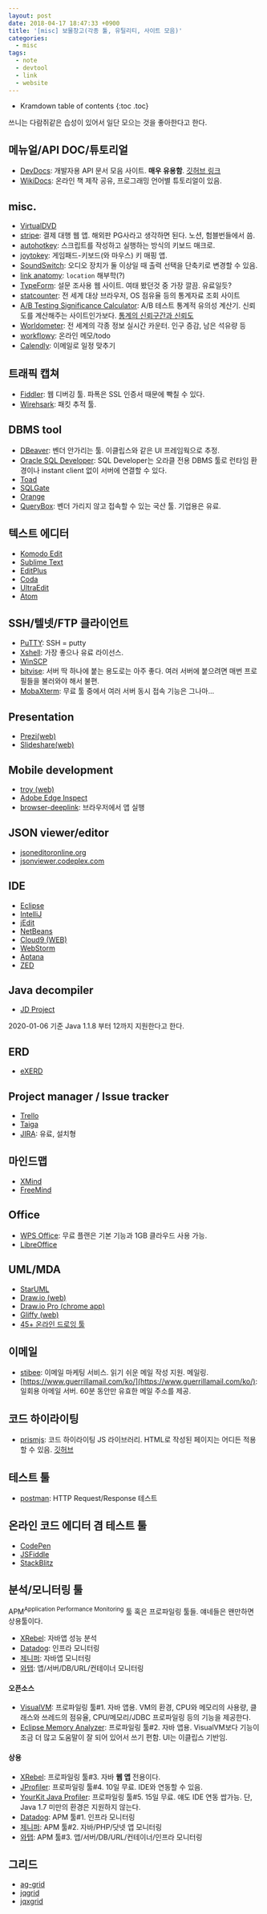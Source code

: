 ```yaml
---
layout: post
date: 2018-04-17 18:47:33 +0900
title: '[misc] 보물창고(각종 툴, 유틸리티, 사이트 모음)'
categories:
  - misc
tags:
  - note
  - devtool
  - link
  - website
---
```


* Kramdown table of contents
{:toc .toc}

쓰니는 다람쥐같은 습성이 있어서 일단 모으는 것을 좋아한다고 한다.

## 메뉴얼/API DOC/튜토리얼

- [DevDocs](https://devdocs.io/): 개발자용 API 문서 모음 사이트. **매우 유용함**. [깃허브 링크](https://github.com/freeCodeCamp/devdocs)
- [WikiDocs](https://wikidocs.net/): 온라인 책 제작 공유, 프로그래밍 언어별 튜토리얼이 있음.

## misc.

- [VirtualDVD](http://ohsoft.net)
- [stripe](https://stripe.com): 결제 대행 웹 앱. 해외판 PG사라고 생각하면 된다. 노션, 험블번들에서 씀.
- [autohotkey](https://www.autohotkey.com/): 스크립트를 작성하고 실행하는 방식의 키보드 매크로.
- [joytokey](https://joytokey.net/en/): 게임패드-키보드(와 마우스) 키 매핑 앱.
- [SoundSwitch](https://soundswitch.aaflalo.me/): 오디오 장치가 둘 이상일 때 출력 선택을 단축키로 변경할 수 있음.
- [link anatomy](http://bl.ocks.org/abernier/3070589): `location` 해부학(?)
- [TypeForm](https://www.typeform.com/): 설문 조사용 웹 사이트. 여태 봤던것 중 가장 깔끔. 유료일듯?
- [statcounter](https://gs.statcounter.com/): 전 세계 대상 브라우저, OS 점유율 등의 통계자료 조회 사이트
- [A/B Testing Significance Calculator](https://neilpatel.com/ab-testing-calculator/): A/B 테스트 통계적 유의성 계산기. 신뢰도를 계산해주는 사이트인가보다. [통계의 신뢰구간과 신뢰도](https://m.blog.naver.com/PostView.nhn?blogId=baboedition&logNo=220916281966&proxyReferer=https%3A%2F%2Fwww.google.com%2F)
- [Worldometer](https://www.worldometers.info): 전 세계의 각종 정보 실시간 카운터. 인구 증감, 남은 석유량 등
- [workflowy](https://workflowy.com/): 온라인 메모/todo
- [Calendly](https://calendly.com/): 이메일로 일정 맞추기

## 트래픽 캡쳐

- [Fiddler](http://www.telerik.com/fiddler): 웹 디버깅 툴. 파폭은 SSL 인증서 때문에 빡칠 수 있다.
- [Wirehsark](https://www.wireshark.org/download.html): 패킷 추적 툴.

## DBMS tool

- [DBeaver](https://dbeaver.io): 벤더 안가리는 툴. 이클립스와 같은 UI 프레임웍으로 추정.
- [Oracle SQL Developer](http://www.oracle.com/technetwork/developer-tools/sql-developer/overview/index.html): SQL Developer는 오라클 전용 DBMS 툴로 런타임 환경이나 instant client 없이 서버에 연결할 수 있다.
- [Toad](http://www.toadworld.com/m/freeware/default.aspx)
- [SQLGate](http://www.sqlgate.com/kr/download/)
- [Orange](http://www.warevalley.com/xml/download/orange_trial)
- [QueryBox](http://www.querybox.com/): 벤더 가리지 않고 접속할 수 있는 국산 툴. 기업용은 유료.

## 텍스트 에디터

- [Komodo Edit](http://www.activestate.com/komodo-edit)
- [Sublime Text](http://www.sublimetext.com)
- [EditPlus](http://editplus.com/)
- [Coda](http://panic.com/coda/)
- [UltraEdit](http://www.ultraedit.com/loc/ko/index_ko.html)
- [Atom](https://atom.io/)

## SSH/텔넷/FTP 클라이언트

- [PuTTY](http://www.chiark.greenend.org.uk/~sgtatham/putty/): SSH = putty
- [Xshell](http://www.netsarang.co.kr/download/main.html): 가장 좋으나 유료 라이선스.
- [WinSCP](https://winscp.net/eng/download.php)
- [bitvise](https://www.bitvise.com/ssh-client-download): 서버 딱 하나에 붙는 용도로는 아주 좋다. 여러 서버에 붙으려면 매번 프로필들을 불러와야 해서 불편.
- [MobaXterm](https://mobaxterm.mobatek.net/download.html): 무료 툴 중에서 여러 서버 동시 접속 기능은 그나마...

## Presentation

- [Prezi(web)](http://prezi.com)
- [Slideshare(web)](http://www.slideshare.net)

## Mobile development

- [troy (web)](http://troy.labs.daum.net/)
- [Adobe Edge Inspect](https://creative.adobe.com/ko/products/inspect)
- [browser-deeplink](https://github.com/hampusohlsson/browser-deeplink): 브라우저에서 앱 실행

## JSON viewer/editor

- [jsoneditoronline.org](https://www.jsoneditoronline.org)
- [jsonviewer.codeplex.com](https://jsonviewer.codeplex.com/)

## IDE

- [Eclipse](http://www.eclipse.org/downloads/)
- [IntelliJ](http://www.jetbrains.com/idea/download/index.html)
- [jEdit](http://www.jedit.org/index.php?page=download)
- [NetBeans](https://netbeans.org/downloads/index.html)
- [Cloud9 (WEB)](https://c9.io/)
- [WebStorm](http://www.jetbrains.com/webstorm/download/index.html)
- [Aptana](http://www.aptana.com/products/studio3/download)
- [ZED](http://zedapp.org/)

## Java decompiler

- [JD Project](http://java-decompiler.github.io/)

2020-01-06 기준 Java 1.1.8 부터 12까지 지원한다고 한다.

## ERD

- [eXERD](http://www.exerd.com)

## Project manager / Issue tracker

- [Trello](https://trello.com/)
- [Taiga](https://taiga.io)
- [JIRA](https://ko.atlassian.com/software/jira): 유료, 설치형

## 마인드맵

- [XMind](http://www.xmind.net)
- [FreeMind](http://freemind.sourceforge.net/wiki/index.php/Main_Page)

## Office

- [WPS Office](https://www.wps.com): 무료 플랜은 기본 기능과 1GB 클라우드 사용 가능.
- [LibreOffice](http://ko.libreoffice.org/download/)

## UML/MDA

- [StarUML](http://staruml.sourceforge.net/ko/)
- [Draw.io (web)](http://www.draw.io)
- [Draw.io Pro (chrome app)](https://chrome.google.com/webstore/detail/drawio-pro/onlkggianjhjenigcpigpjehhpplldkc?utm_source=plus)
- [Gliffy (web)](http://www.gliffy.com)
- [45+ 온라인 드로잉 툴](http://www.smashingapps.com/2011/08/26/45-free-online-tools-to-create-charts-diagrams-and-flowcharts)

## 이메일

- [stibee](https://www.stibee.com/?utm_source=stibee&utm_campaign=sponsorbanner&utm_medium=email&uid=b2ZmaWNpYWxAbmV3bmVlay5jbw): 이메일 마케팅 서비스. 읽기 쉬운 메일 작성 지원. 메일링.
- [https://www.guerrillamail.com/ko/](https://www.guerrillamail.com/ko/): 일회용 아메일 서버. 60분 동안만 유효한 메일 주소를 제공.

## 코드 하이라이팅

- [prismjs](https://prismjs.com/): 코드 하이라이팅 JS 라이브러리. HTML로 작성된 페이지는 어디든 적용할 수 있음. [깃허브](https://github.com/PrismJS/prism/)

## 테스트 툴

- [postman](https://www.getpostman.com/): HTTP Request/Response 테스트

## 온라인 코드 에디터 겸 테스트 툴

- [CodePen](https://codepen.io/)
- [JSFiddle](https://jsfiddle.net/)
- [StackBlitz](https://stackblitz.com/)

## 분석/모니터링 툴

APM<sup>Application Performance Monitoring</sup> 툴 혹은 프로파일링 툴들. 얘네들은 왠만하면 상용툴이다.

- [XRebel](https://www.jrebel.com/products/xrebel): 자바앱 성능 분석
- [Datadog](https://www.datadoghq.com/): 인프라 모니터링
- [제니퍼](https://jennifersoft.com/ko/product/java/): 자바앱 모니터링
- [와탭](https://www.whatap.io/ko/): 앱/서버/DB/URL/컨테이너 모니터링

#### 오픈소스

- [VisualVM](https://visualvm.github.io/): 프로파일링 툴#1. 자바 앱용. VM의 환경, CPU와 메모리의 사용량, 클래스와 쓰레드의 점유율, CPU/메모리/JDBC 프로파일링 등의 기능을 제공한다.
- [Eclipse Memory Analyzer](https://www.eclipse.org/mat/downloads.php): 프로파일링 툴#2. 자바 앱용. VisualVM보다 기능이 조금 더 많고 도움말이 잘 되어 있어서 쓰기 편함. UI는 이클립스 기반임.

#### 상용

- [XRebel](https://www.jrebel.com/products/xrebel): 프로파일링 툴#3. 자바 **웹 앱** 전용이다.
- [JProfiler](https://www.ej-technologies.com/products/jprofiler/overview.html): 프로파일링 툴#4. 10일 무료. IDE와 연동할 수 있음.
- [YourKit Java Profiler](https://www.yourkit.com/java/profiler/features/): 프로파일링 툴#5. 15일 무료. 얘도 IDE 연동 쌉가능. 단, Java 1.7 미만의 환경은 지원하지 않는다.
- [Datadog](https://www.datadoghq.com/): APM 툴#1. 인프라 모니터링
- [제니퍼](https://jennifersoft.com/ko/product/java/): APM 툴#2. 자바/PHP/닷넷 앱 모니터링
- [와탭](https://www.whatap.io/ko/): APM 툴#3. 앱/서버/DB/URL/컨테이너/인프라 모니터링

## 그리드

- [ag-grid](https://www.ag-grid.com)
- [jqgrid](http://www.trirand.com/blog/)
- [jqxgrid](https://www.jqwidgets.com/jquery-widgets-demo/demos/jqxgrid/index.htm)

